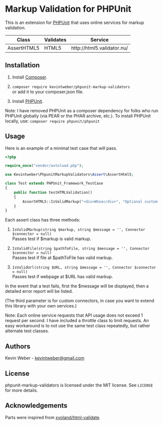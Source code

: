 # Markup Validation for PHPUnit

This is an extension for [PHPUnit][phpunit] that uses online services for markup validation.

<table>
<thead>
<tr><th>Class</th><th>Validates</th><th>Service</th></tr>
</thead>
<tbody>
<tr><td>AssertHTML5</td><td>HTML5</td><td>http://html5.validator.nu/</td></tr>
</tbody>
</table>

## Installation

1) Install [Composer][composer].

2) `composer require kevintweber/phpunit-markup-validators`<br />or add it to your composer.json file.

3) Install [PHPUnit][phpunit].

Note: I have removed PHPUnit as a composer dependency for folks who run PHPUnit globally (via PEAR or the PHAR archive, etc.).  To install PHPUnit locally, use: `composer require phpunit/phpunit`

## Usage

Here is an example of a minimal test case that will pass.

```php
<?php

require_once("vendor/autoload.php");

use Kevintweber\PhpunitMarkupValidators\Assert\AssertHtml5;

class Test extends PHPUnit_Framework_TestCase
{
    public function testHTMLValidation()
    {
        AssertHTML5::IsValidMarkup("<div>Whoa</div>", "Optional custom message.");
    }
}
```

Each assert class has three methods:

1) `IsValidMarkup(string $markup, string $message = '', Connector $connector = null)`<br />Passes test if $markup is valid markup.

2) `IsValidFile(string $pathToFile, string $message = '', Connector $connector = null)`<br />Passes test if file at $pathToFile has valid markup.

3) `IsValidUrl(string $URL, string $message = '', Connector $connector = null)`<br />Passes test if webpage at $URL has valid markup.

In the event that a test fails, first the $message will be displayed, then a detailed error report will be listed.

(The third parameter is for custom connectors, in case you want to extend this library with your own services.)

Note: Each online service requests that API usage does not exceed 1 request per second.  I have included a throttle class to limit requests.  An easy workaround is to not use the same test class repeatedly, but rather alternate test classes.

## Authors
Kevin Weber - kevintweber@gmail.com

## License
phpunit-markup-validators is licensed under the MIT license.  See `LICENSE` for more details.

## Acknowledgements
Parts were inspired from [xvoland/html-validate].

[composer]: http://getcomposer.org/
[phpunit]: https://github.com/sebastianbergmann/phpunit
[validator.nu]: http://validator.nu
[validator.nu/presets]: http://about.validator.nu/#presets
[validator.nu/tos]: http://about.validator.nu/#tos
[xvoland/html-validate]: https://github.com/xvoland/html-validate
